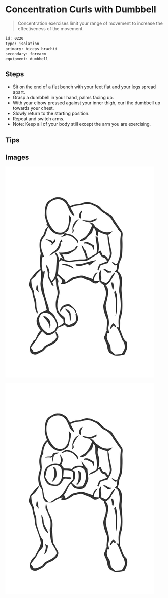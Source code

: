 # Concentration Curls with Dumbbell
> Concentration exercises limit your range of movement to increase the effectiveness of the movement.

``` 
id: 0220 
type: isolation 
primary: biceps brachii 
secondary: forearm 
equipment: dumbbell 
``` 

## Steps

 - Sit on the end of a flat bench with your feet flat and your legs spread apart.
 - Grasp a dumbbell in your hand, palms facing up.
 - With your elbow pressed against your inner thigh, curl the dumbbell up towards your chest.
 - Slowly return to the starting position.
 - Repeat and switch arms.
 - Note: Keep all of your body still except the arm you are exercising.

## Tips


## Images

![](./../svg/0220-relaxation.svg)

![](./../svg/0220-tension.svg)
